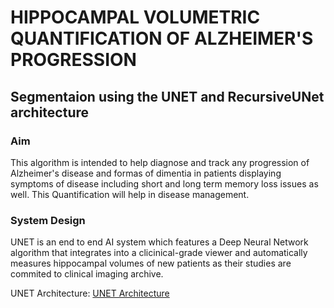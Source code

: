 # HIPPOCAMPAL VOLUMETRIC QUANTIFICATION OF ALZHEIMER'S PROGRESSION

## Segmentaion using the UNET and RecursiveUNet architecture

### Aim
This algorithm is intended to help diagnose and track any progression of Alzheimer's disease and formas of dimentia in patients displaying symptoms of disease including short and long term memory loss issues as well. This Quantification will help in disease management.

### System Design

UNET is an end to end AI system which features a Deep Neural Network algorithm that integrates into a clicinical-grade viewer and automatically measures hippocampal volumes of new patients as their studies are commited to clinical imaging archive.

UNET Architecture:
[UNET Architecture](https://github.com/yourusername/yourrepository/unet_arch.png)
